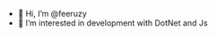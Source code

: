 - 👋 Hi, I’m @feeruzy
- 👀 I’m interested in development with DotNet and Js
<!--- - 🌱 I’m currently learning ...
- 💞️ I’m looking to collaborate on ...
- 📫 How to reach me ...
feeruzy/feeruzy is a ✨ special ✨ repository because its `README.md` (this file) appears on your GitHub profile.
You can click the Preview link to take a look at your changes.
--->
